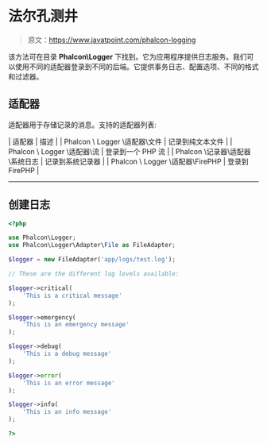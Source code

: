 # 法尔孔测井

> 原文：<https://www.javatpoint.com/phalcon-logging>

该方法可在目录 **Phalcon\Logger** 下找到。它为应用程序提供日志服务。我们可以使用不同的适配器登录到不同的后端。它提供事务日志、配置选项、不同的格式和过滤器。

## 适配器

适配器用于存储记录的消息。支持的适配器列表:

| 适配器 | 描述 |
| Phalcon \ Logger \适配器\文件 | 记录到纯文本文件 |
| Phalcon \ Logger \适配器\流 | 登录到一个 PHP 流 |
| Phalcon \记录器\适配器\系统日志 | 记录到系统记录器 |
| Phalcon \ Logger \适配器\FirePHP | 登录到 FirePHP |

* * *

## 创建日志

```php
<?php

use Phalcon\Logger;
use Phalcon\Logger\Adapter\File as FileAdapter;

$logger = new FileAdapter('app/logs/test.log');

// These are the different log levels available:

$logger->critical(
    'This is a critical message'
);

$logger->emergency(
    'This is an emergency message'
);

$logger->debug(
    'This is a debug message'
);

$logger->error(
    'This is an error message'
);

$logger->info(
    'This is an info message'
);

?>

```